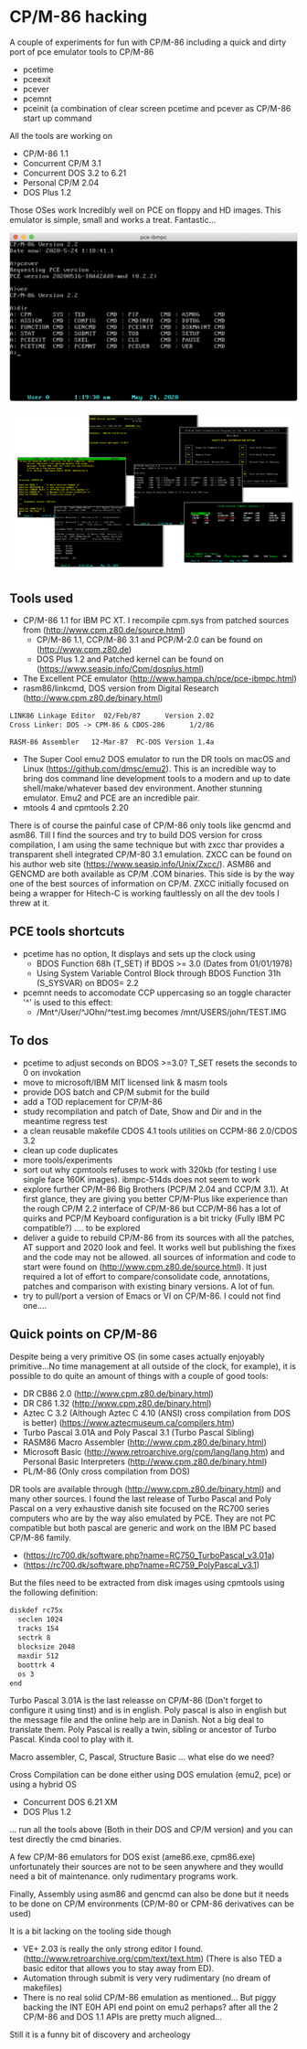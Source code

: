 # CP/M-86 hacking

A couple of experiments for fun with CP/M-86 including a quick and dirty port of
pce emulator tools to CP/M-86 
- pcetime
- pceexit
- pcever
- pcemnt
- pceinit (a combination of clear screen pcetime and pcever as CP/M-86
  start up command

All the tools are working on 
- CP/M-86 1.1
- Concurrent CP/M 3.1
- Concurrent DOS 3.2 to 6.21
- Personal CP/M 2.04
- DOS Plus 1.2

Those OSes work Incredibly well on PCE on floppy and HD images. This emulator is simple, small and works a treat. Fantastic...

![CP/M-86 1.1](images/cpm86.png)

![CP/M-86 1.1 Apps](images/cpmapps.png)


## Tools used
- CP/M-86 1.1 for IBM PC XT. I recompile cpm.sys from patched sources from (http://www.cpm.z80.de/source.html)
  - CP/M-86 1.1, CCP/M-86 3.1 and PCP/M-2.0 can be found on (http://www.cpm.z80.de)
  - DOS Plus 1.2 and Patched kernel can be found on (https://www.seasip.info/Cpm/dosplus.html)
- The Excellent PCE emulator (http://www.hampa.ch/pce/pce-ibmpc.html)
- rasm86/linkcmd, DOS version from Digital Research (http://www.cpm.z80.de/binary.html)
```
LINK86 Linkage Editor  02/Feb/87      Version 2.02
Cross Linker: DOS -> CPM-86 & CDOS-286      1/2/86
```
```
RASM-86 Assembler   12-Mar-87  PC-DOS Version 1.4a
```
- The Super Cool emu2 DOS emulator to run the DR tools on macOS and Linux (https://github.com/dmsc/emu2). This is an incredible way to bring dos command line development tools to a modern and up to date shell/make/whatever based dev environment. Another stunning emulator. Emu2 and PCE are an incredible pair.
- mtools 4 and cpmtools 2.20

There is of course the painful case of CP/M-86 only tools like gencmd and asm86. Till I find the sources and try to build DOS version for cross compilation, I am using the same technique but with zxcc thar provides a transparent shell integrated CP/M-80 3.1 emulation. ZXCC can be found on his author web site (https://www.seasip.info/Unix/Zxcc/). ASM86 and GENCMD are both available as CP/M .COM binaries. This side is by the way one of the best sources of information on CP/M. ZXCC initially focused on being a wrapper for Hitech-C is working faultlessly on all the dev tools I threw at it.

## PCE tools shortcuts
- pcetime has no option, It displays and sets up the clock using
    - BDOS Function 68h (T_SET) if BDOS >= 3.0 (Dates from 01/01/1978)
    - Using System Variable Control Block through BDOS Function 31h (S_SYSVAR) on BDOS= 2.2
- pcemnt needs to accomodate CCP uppercasing so an toggle character '^' is used to this effect:
    - /Mnt^/User/^JOhn/^test.img becomes /mnt/USERS/john/TEST.IMG

## To dos
- pcetime to adjust seconds on BDOS >=3.0? T_SET resets the seconds to 0 on invokation
- move to microsoft/IBM MIT licensed link & masm tools
- provide DOS batch and CP/M submit for the build
- add a TOD replacement for CP/M-86
- study recompilation and patch of Date, Show and Dir and in the meantime regress test
- a clean reusable makefile
  CDOS 4.1 tools utilities on CCPM-86 2.0/CDOS 3.2
- clean up code duplicates
- more tools/experiments
- sort out why cpmtools refuses to work with 320kb (for testing I use single face 160K
  images). ibmpc-514ds does not seem to work
- explore further CP/M-86 Big Brothers (PCP/M 2.04 and CCP/M 3.1). At first glance, they
are giving you better CP/M-Plus like experience than the rough CP/M 2.2 interface of CP/M-86 but CCP/M-86 has a lot of quirks and PCP/M Keyboard configuration is a bit tricky (Fully IBM PC compatible?) .... to be explored
- deliver a guide to rebuild CP/M-86 from its sources with all the patches, AT support and 2020 look and feel. It works well but publishing the fixes and the code may not be allowed. all sources of information and code to start were found on (http://www.cpm.z80.de/source.html). It just required a lot of effort to compare/consolidate code, annotations, patches and comparison with existing binary versions. A lot of fun.
- try to pull/port a version of Emacs or VI on CP/M-86. I could not find one....

## Quick points on CP/M-86
Despite being a very primitive OS (in some cases actually enjoyably primitive...No time management at all outside of the clock, for example), it is possible to do quite an amount of things with a couple of good tools:
- DR CB86 2.0 (http://www.cpm.z80.de/binary.html)
- DR C86 1.32 (http://www.cpm.z80.de/binary.html)
- Aztec C 3.2 (Although Aztec C 4.10 (ANSI) cross compilation from DOS is better) (https://www.aztecmuseum.ca/compilers.htm)
- Turbo Pascal 3.01A and Poly Pascal 3.1 (Turbo Pascal Sibling)
- RASM86 Macro Assembler (http://www.cpm.z80.de/binary.html)
- Microsoft Basic (http://www.retroarchive.org/cpm/lang/lang.htm) and Personal Basic Interpreters (http://www.cpm.z80.de/binary.html)
- PL/M-86 (Only cross compilation from DOS)

DR tools are available through (http://www.cpm.z80.de/binary.html) and many other sources.
I found the last release of Turbo Pascal and Poly Pascal on a very exhaustive danish site focused on the RC700 series computers who are by the way also emulated by PCE. They are not PC compatible but both pascal are generic and work on the IBM PC based CP/M-86 family.
- (https://rc700.dk/software.php?name=RC750_TurboPascal_v3.01a)
- (https://rc700.dk/software.php?name=RC759_PolyPascal_v3.1) 

But the files need to be extracted from disk images using cpmtools using the following definition:

```
diskdef rc75x
  seclen 1024
  tracks 154
  sectrk 8
  blocksize 2048
  maxdir 512
  boottrk 4
  os 3
end
```

Turbo Pascal 3.01A is the last releasse on CP/M-86 (Don't forget to configure it using
tinst) and is in english. Poly pascal is also in english but the message file and the online help are in Danish. Not a big deal to translate them. Poly Pascal is really a twin, sibling or ancestor of Turbo Pascal. Kinda cool to play with it.

Macro assembler, C, Pascal, Structure Basic ... what else do we need?

Cross Compilation can be done either using DOS emulation (emu2, pce) or using a hybrid OS
- Concurrent DOS 6.21 XM
- DOS Plus 1.2

... run all the tools above (Both in their DOS and CP/M version) and you can test directly the cmd binaries.

A few CP/M-86 emulators for DOS exist (ame86.exe, cpm86.exe) unfortunately their sources
are not to be seen anywhere and they woulld need a bit of maintenance. only rudimentary
programs work.

Finally, Assembly using asm86 and gencmd can also be done but it needs to be done on CP/M environments (CP/M-80 or CPM-86 derivatives can be used)

It is a bit lacking on the tooling side though
- VE+ 2.03 is really the only strong editor I found. (http://www.retroarchive.org/cpm/text/text.htm) (There is also TED a basic editor that allows you to stay away from ED). 
- Automation through submit is very very rudimentary (no dream of makefiles)
- There is no real solid CP/M-86 emulation as mentioned... But piggy backing the INT E0H API end point on emu2 perhaps? after all the 2 CP/M-86 and DOS 1.1 APIs are pretty much aligned...

Still it is a funny bit of discovery and archeology
